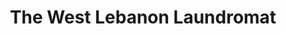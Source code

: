 ---
title: "The West Lebanon Laundromat"
url: /west-lebanon/the-west-lebanon-laundromat/
shop: Wäscherei
---